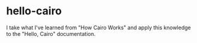 # hello-cairo

I take what I've learned from "How Cairo Works" and apply this knowledge to the "Hello, Cairo" documentation.
